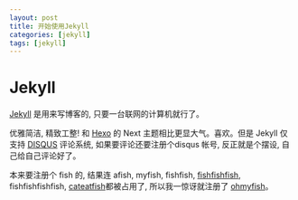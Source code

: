 ```yaml
---
layout: post
title: 开始使用Jekyll
categories: [jekyll]
tags: [jekyll]
---
```


# Jekyll

[Jekyll](http://jekyllcn.com) 是用来写博客的, 只要一台联网的计算机就行了。

优雅简洁, 精致工整!  和 [Hexo](http://chenyf.gitcafe.io/) 的 Next 主题相比更显大气。喜欢。但是 Jekyll 仅支持 [DISQUS](https://disqus.com) 评论系统, 如果要评论还要注册个disqus 帐号, 反正就是个摆设, 自己给自己评论好了。

本来要注册个 fish 的, 结果连 afish, myfish, fishfish, [fishfishfish](https://github.com/Fishfishfish), fishfishfishfish, [cateatfish](https://github.com/cateatfish)都被占用了, 所以我一惊讶就注册了 [ohmyfish](http://ohmyfish.github.io)。

